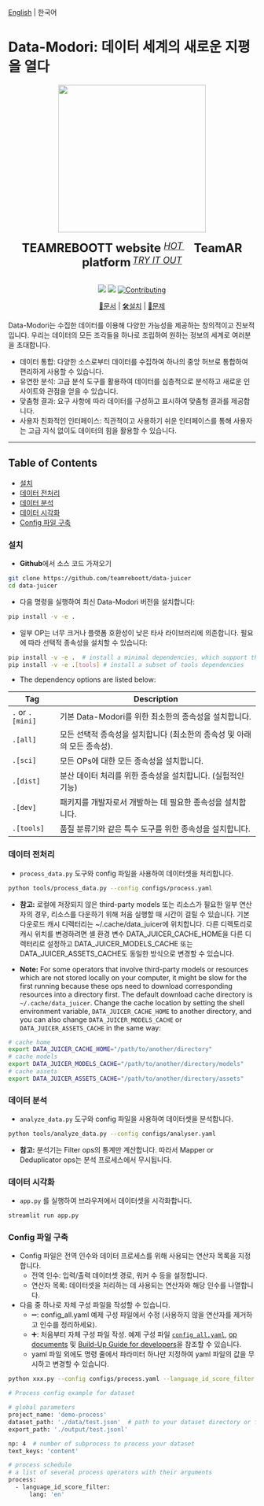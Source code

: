 [English](README.md) | 한국어

# Data-Modori: 데이터 세계의 새로운 지평을 열다

<div align="center">
  <img src="https://github.com/teamreboott/data-juicer/assets/40276516/86ec78ca-fb84-4367-a7d5-b67220114e39" width="300"/>
  <div>&nbsp;</div>
  <div align="center">
    <b><font size="5">TEAMREBOOTT website </font></b>
    <sup>
      <a href="https://reboott.ai">
        <i><font size="4">HOT</font></i>
      </a>
    </sup>
    &nbsp;&nbsp;&nbsp;&nbsp;
    <b><font size="5">TeamAR platform</font></b>
    <sup>
      <a href="https://askyour.trade">
        <i><font size="4">TRY IT OUT</font></i>
      </a>
    </sup>
  </div>
  <div>&nbsp;</div>


![](https://img.shields.io/badge/license-Apache--2.0-ff655b.svg)
![](https://img.shields.io/badge/language-Python-b44dff.svg)
[![Contributing](https://img.shields.io/badge/Contribution-welcome-5bc4ff.svg)](docs/DeveloperGuide.md)

<!-- [![pypi version](https://img.shields.io/pypi/v/py-data-juicer?logo=pypi&color=ffb84d)](https://pypi.org/project/py-data-juicer)
[![Docker version](https://img.shields.io/docker/v/datajuicer/data-juicer?logo=docker&label=Docker&color=0100FF)](https://hub.docker.com/r/datajuicer/data-juicer)
[![Document_List](https://img.shields.io/badge/Docs-English-FAED7D?logo=Markdown)](README.md#documentation) -->

[📘문서]() |
[🛠️설치]() |
[🤔문제]()

</div>

Data-Modori는 수집한 데이터를 이용해 다양한 가능성을 제공하는 창의적이고 진보적입니다. 우리는 데이터의 모든 조각들을 하나로 조립하여 원하는 정보의 세계로 여러분을 초대합니다.

- 데이터 통합: 다양한 소스로부터 데이터를 수집하여 하나의 중앙 허브로 통합하여 편리하게 사용할 수 있습니다.
- 유연한 분석: 고급 분석 도구를 활용하여 데이터를 심층적으로 분석하고 새로운 인사이트와 관점을 얻을 수 있습니다.
- 맞춤형 결과: 요구 사항에 따라 데이터를 구성하고 표시하여 맞춤형 결과를 제공합니다.
- 사용자 친화적인 인터페이스: 직관적이고 사용하기 쉬운 인터페이스를 통해 사용자는 고급 지식 없이도 데이터의 힘을 활용할 수 있습니다.

----

## Table of Contents

- [설치](#installation)
- [데이터 전처리](#data-processing)
- [데이터 분석](#data-analysis)
- [데이터 시각화](#data-visualization)
- [Config 파일 구축](#build-up-config-files)

### 설치

- **Github**에서 소스 코드 가져오기
```bash
git clone https://github.com/teamreboott/data-juicer
cd data-juicer
```

- 다음 명령을 실행하여 최신 Data-Modori 버전을 설치합니다:
```bash
pip install -v -e .
```

- 일부 OP는 너무 크거나 플랫폼 호환성이 낮은 타사 라이브러리에 의존합니다. 필요에 따라 선택적 종속성을 설치할 수 있습니다:
```bash
pip install -v -e .  # install a minimal dependencies, which support the basic functions
pip install -v -e .[tools] # install a subset of tools dependencies
```

- The dependency options are listed below:

| Tag          | Description                                                           |
|--------------|-----------------------------------------------------------------------|
| `.` or `.[mini]` | 기본 Data-Modori를 위한 최소한의 종속성을 설치합니다.                                   |
| `.[all]`       | 모든 선택적 종속성을 설치합니다 (최소한의 종속성 및 아래의 모든 종속성).                            |
| `.[sci]`       | 모든 OPs에 대한 모든 종속성을 설치합니다.                                             |
| `.[dist]`      | 분산 데이터 처리를 위한 종속성을 설치합니다. (실험적인 기능)                                   |
| `.[dev]`       | 패키지를 개발자로서 개발하는 데 필요한 종속성을 설치합니다.                                     |
| `.[tools]`     | 품질 분류기와 같은 특수 도구를 위한 종속성을 설치합니다. |

### 데이터 전처리

- `process_data.py` 도구와 config 파일을 사용하여 데이터셋을 처리합니다.

```bash
python tools/process_data.py --config configs/process.yaml
```

- **참고:** 로컬에 저장되지 않은 third-party models 또는 리소스가 필요한 일부 연산자의 경우, 리소스를 다운하기 위해 처음 실행할 때 시간이 걸릴 수 있습니다.
기본 다운로드 캐시 디렉터리는 ~/.cache/data_juicer에 위치합니다. 다른 디렉토리로 캐시 위치를 변경하려면 셸 환경 변수 DATA_JUICER_CACHE_HOME을 다른 디렉터리로 설정하고
DATA_JUICER_MODELS_CACHE 또는 DATA_JUICER_ASSETS_CACHE도 동일한 방식으로 변경할 수 있습니다.

- **Note:** For some operators that involve third-party models or resources which are not stored locally on your computer, it might be slow for the first running because these ops need to download corresponding resources into a directory first.
The default download cache directory is `~/.cache/data_juicer`. Change the cache location by setting the shell environment variable, `DATA_JUICER_CACHE_HOME` to another directory, and you can also change `DATA_JUICER_MODELS_CACHE` or `DATA_JUICER_ASSETS_CACHE` in the same way:

```bash
# cache home
export DATA_JUICER_CACHE_HOME="/path/to/another/directory"
# cache models
export DATA_JUICER_MODELS_CACHE="/path/to/another/directory/models"
# cache assets
export DATA_JUICER_ASSETS_CACHE="/path/to/another/directory/assets"
```

### 데이터 분석

- `analyze_data.py` 도구와 config 파일을 사용하여 데이터셋을 분석합니다.

```bash
python tools/analyze_data.py --config configs/analyser.yaml
```

- **참고:** 분석기는 Filter ops의 통계만 계산합니다. 따라서 Mapper or Deduplicator ops는 분석 프로세스에서 무시됩니다.

### 데이터 시각화

- `app.py` 를 실행하여 브라우저에서 데이터셋을 시각화합니다.

```bash
streamlit run app.py
```

### Config 파일 구축

- Config 파일은 전역 인수와 데이터 프로세스를 위해 사용되는 연산자 목록을 지정합니다.
  - 전역 인수: 입력/출력 데이터셋 경로, 워커 수 등을 설정합니다.
  - 연산자 목록: 데이터셋을 처리하는 데 사용되는 연산자와 해당 인수를 나열합니다.
- 다음 중 하나로 자체 구성 파일을 작성할 수 있습니다.
  - ➖: config_all.yaml 예제 구성 파일에서 수정 (사용하지 않을 연산자를 제거하고 인수를 정리하세요).
  - ➕: 처음부터 자체 구성 파일 작성. 예제 구성 파일 [`config_all.yaml`](configs/config_all.yaml), [op documents](docs/Operators.md) 및 [Build-Up Guide for developers](docs/DeveloperGuide.md#build-your-own-configs)을 참조할 수 있습니다.
  - yaml 파일 외에도 명령 줄에서 파라미터 하나만 지정하여 yaml 파일의 값을 무시하고 변경할 수 있습니다.
```bash
python xxx.py --config configs/process.yaml --language_id_score_filter.lang=ko 
```
    
```bash
# Process config example for dataset

# global parameters
project_name: 'demo-process'
dataset_path: './data/test.json'  # path to your dataset directory or file
export_path: './output/test.jsonl'

np: 4  # number of subprocess to process your dataset
text_keys: 'content'

# process schedule
# a list of several process operators with their arguments
process:
  - language_id_score_filter:
      lang: 'en'
```
